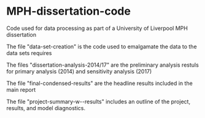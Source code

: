 # MPH-dissertation-code
Code used for data processing as part of a University of Liverpool MPH dissertation

The file "data-set-creation" is the code used to emalgamate the data to the data sets requires

The files "dissertation-analysis-2014/17" are the preliminary analysis restuls for primary analysis (2014) and sensitivity analysis (2017)

The file "final-condensed-results" are the headline results included in the main report

The file "project-summary-w--results" includes an outline of the project, results, and model diagnostics. 
